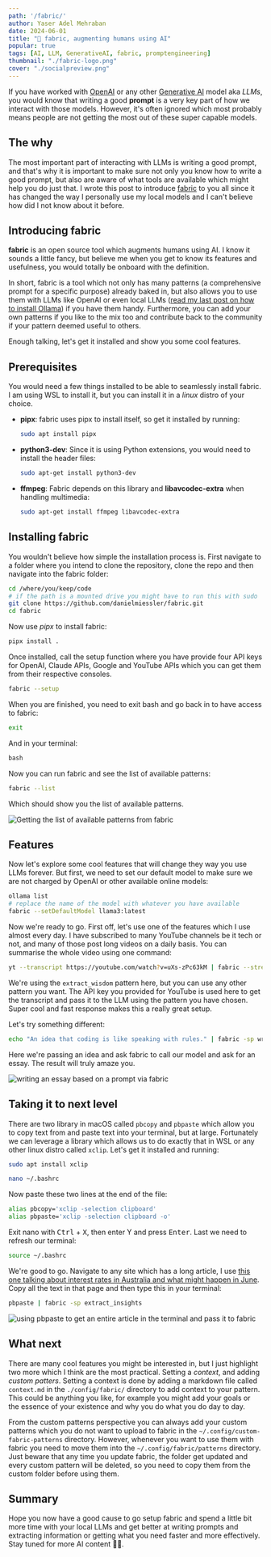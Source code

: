 ```yaml
---
path: '/fabric/'
author: Yaser Adel Mehraban
date: 2024-06-01
title: "🔮 fabric, augmenting humans using AI"
popular: true
tags: [AI, LLM, GenerativeAI, fabric, promptengineering]
thumbnail: "./fabric-logo.png"
cover: "./socialpreview.png"
---
```


If you have worked with [OpenAI](https://openai.com/) or any other [Generative AI](https://en.wikipedia.org/wiki/Generative_artificial_intelligence) model aka _LLMs_, you would know that writing a good **prompt** is a very key part of how we interact with those models. However, it's often ignored which most probably means people are not getting the most out of these super capable models.

<!--more-->

## The why
The most important part of interacting with LLMs is writing a good prompt, and that's why it is important to make sure not only you know how to write a good prompt, but also are aware of what tools are available which might help you do just that. I wrote this post to introduce [fabric](https://github.com/danielmiessler/fabric) to you all since it has changed the way I personally use my local models and I can't believe how did I not know about it before.

## Introducing fabric
**fabric** is an open source tool which augments humans using AI. I know it sounds a little fancy, but believe me when you get to know its features and usefulness, you would totally be onboard with the definition.

In short, fabric is a tool which not only has many patterns (a comprehensive prompt for a specific purpose) already baked in, but also allows you to use them with LLMs like OpenAI or even local LLMs ([read my last post on how to install Ollama](/blog/2024/05/28/local-llms/)) if you have them handy. Furthermore, you can add your own patterns if you like to the mix too and contribute back to the community if your pattern deemed useful to others.

Enough talking, let's get it installed and show you some cool features.

## Prerequisites
You would need a few things installed to be able to seamlessly install fabric. I am using WSL to install it, but you can install it in a _linux_ distro of your choice.

* **pipx**: fabric uses pipx to install itself, so get it installed by running:
  ```bash
  sudo apt install pipx
  ```
* **python3-dev**: Since it is using Python extensions, you would need to install the header files:
  ```bash
  sudo apt-get install python3-dev
  ```
* **ffmpeg**: Fabric depends on this library and **libavcodec-extra** when handling multimedia:
  ```bash
  sudo apt-get install ffmpeg libavcodec-extra
  ```

## Installing fabric
You wouldn't believe how simple the installation process is. First navigate to a folder where you intend to clone the repository, clone the repo and then navigate into the fabric folder:

```bash
cd /where/you/keep/code
# if the path is a mounted drive you might have to run this with sudo
git clone https://github.com/danielmiessler/fabric.git
cd fabric
```

Now use _pipx_ to install fabric:

```bash
pipx install .
```

Once installed, call the setup function where you have provide four API keys for OpenAI, Claude APIs, Google and YouTube APIs which you can get them from their respective consoles.

```bash
fabric --setup
```

When you are finished, you need to exit bash and go back in to have access to fabric:

```bash
exit
```

And in your terminal:

```powershell
bash
```

Now you can run fabric and see the list of available patterns:

```bash
fabric --list
```

Which should show you the list of available patterns.

![Getting the list of available patterns from fabric](./fabric-list.png)

## Features

Now let's explore some cool features that will change they way you use LLMs forever. But first, we need to set our default model to make sure we are not charged by OpenAI or other available online models:

```bash
ollama list
# replace the name of the model with whatever you have available
fabric --setDefaultModel llama3:latest
```

Now we're ready to go. First off, let's use one of the features which I use almost every day. I have subscribed to many YouTube channels be it tech or not, and many of those post long videos on a daily basis. You can summarise the whole video using one command:

```bash
yt --transcript https://youtube.com/watch?v=uXs-zPc63kM | fabric --stream --pattern extract_wisdom
```

We're using the `extract_wisdom` pattern here, but you can use any other pattern you want. The API key you provided for YouTube is used here to get the transcript and pass it to the LLM using the pattern you have chosen. Super cool and fast response makes this a really great setup.

Let's try something different:

```bash
echo "An idea that coding is like speaking with rules." | fabric -sp write_essay
```

Here we're passing an idea and ask fabric to call our model and ask for an essay. The result will truly amaze you.

![writing an essay based on a prompt via fabric](./fabric-essay.png)

## Taking it to next level

There are two library in macOS called `pbcopy` and `pbpaste` which allow you to copy text from and paste text into your terminal, but at large. Fortunately we can leverage a library which allows us to do exactly that in WSL or any other linux distro called `xclip`. Let's get it installed and running:

```bash
sudo apt install xclip

nano ~/.bashrc
```

Now paste these two lines at the end of the file:

```bash
alias pbcopy='xclip -selection clipboard'
alias pbpaste='xclip -selection clipboard -o'
```

Exit nano with <kbd>Ctrl</kbd> + <kbd>X</kbd>, then enter Y and press <kbd>Enter</kbd>. Last we need to refresh our terminal:

```bash
source ~/.bashrc
```

We're good to go. Navigate to any site which has a long article, I use [this one talking about interest rates in Australia and what might happen in June](https://www.abc.net.au/news/2024-05-30/rba-should-hike-interest-rates-in-june-but-will-it/103909992). Copy all the text in that page and then type this in your terminal:

```bash
pbpaste | fabric -sp extract_insights
```

![using pbpaste to get an entire article in the terminal and pass it to fabric](./pbpaste.png)

## What next

There are many cool features you might be interested in, but I just highlight two more which I think are the most practical. Setting a _context_, and adding _custom patters_. Setting a context is done by adding a markdown file called `context.md` in the `./config/fabric/` directory to add context to your pattern. This could be anything you like, for example you might add your goals or the essence of your existence and why you do what you do day to day.

From the custom patterns perspective you can always add your custom patterns which you do not want to upload to fabric in the `~/.config/custom-fabric-patterns` directory. However, whenever you want to use them with fabric you need to move them into the `~/.config/fabric/patterns` directory. Just beware that any time you update fabric, the folder get updated and every custom pattern will be deleted, so you need to copy them from the custom folder before using them.

## Summary
Hope you now have a good cause to go setup fabric and spend a little bit more time with your local LLMs and get better at writing prompts and extracting information or getting what you need faster and more effectively. Stay tuned for more AI content 👋🏽.
